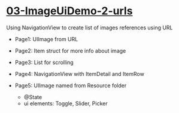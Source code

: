 # [03-ImageUiDemo-2-urls](https://github.com/mobilelabclass-itp/03-ImageUiDemo-2-urls)

Using NavigationView to create list of images references using URL

- Page1: UIImage from URL

- Page2: Item struct for more info about image

- Page3: List for scrolling

- Page4: NavigationView with ItemDetail and ItemRow

- Page5: UIImage named from Resource folder
    - @State
    - ui elements: Toggle, Slider, Picker
